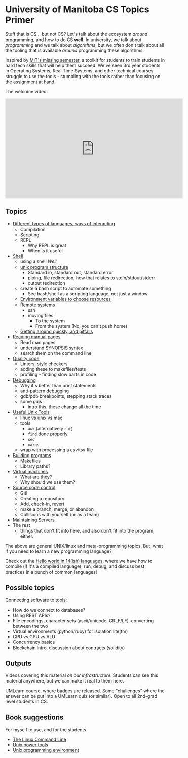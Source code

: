 
University of Manitoba CS Topics Primer
=======================================

Stuff that is CS... but not CS? Let's talk about the ecosystem *around*
programming, and how to do CS **well**. In university, we talk about
*programming* and we talk about *algorithms*, but we often don't talk about
all the tooling that is available *around* programming these algorithms.

Inspired by [MIT's missing semester](https://missing.csail.mit.edu/), a toolkit for
students to train students in hard tech skills that will help them succeed.
We've seen 3rd year students in Operating Systems, Real Time Systems, and other
technical courses struggle to use the tools - stumbling with the tools rather than
focusing on the assignment at hand.

The welcome video:

<iframe width="560" height="315"
src="https://www.youtube.com/embed/Q2AEZqczbvY"
title="YouTube video player"
frameborder="0"
allow="accelerometer; autoplay; clipboard-write; encrypted-media; gyroscope; picture-in-picture"
allowfullscreen>
</iframe>

Topics
------

* [Different types of languages, ways of interacting](1_languages)
  * Compilation
  * Scripting
  * REPL
    * Why REPL is great
    * When is it useful
* [Shell](2_shell)
  * using a shell _Well_
  * [unix program structure](2_shell/piping.md)
    * Standard in, standard out, standard error
    * piping, file redirection, how that relates to stdin/stdout/stderr
    * output redirection
  * create a bash script to automate something
    * See bash/shell as a scripting language, not just a window
  * [Environment variables to choose resources](./2_shell/environment_variables.md)
  * [Remote systems](2_shell/remote.md)
    * ssh
    * moving files
      * To the system
      * From the system (No, you can't push home)
  * [Getting around quickly, and pitfalls](2_shell/advanced_shell.md)
* [Reading manual pages](3_reading_man_pages/readme.md)
  * Read man pages
  * understand SYNOPSIS syntax
  * search them on the command line
* [Quality code](4_quality_code)
  * Linters, style checkers
  * adding these to makefiles/tests
  * profiling - finding slow parts in code
* [Debugging](5_debugging)
  * Why it's better than print statements
  * anti-pattern debugging
  * gdb/pdb breakpoints, stepping stack traces
  * some guis
    * intro this. these change all the time
* [Useful Unix Tools](6_unix)
  * linux vs unix vs mac
  * tools
    * `awk` (alternatively `cut`)
    * `find` done properly
    * `sed`
    * `xargs`
  * wrap with processing a csv/tsv file
* [Building programs](7_building)
  * Makefiles
  * Library paths?
* [Virtual machines](8_virtualization)
  * What are they?
  * Why should we use them?
* [Source code control](9_versioning_code)
  * Git!
  * Creating a repository
  * Add, check-in, revert
  * make a branch, merge, or abandon
  * Collisions with yourself (or as a team)
* [Maintaining Servers](10_maintaining_servers/readme.md)
* The rest
  * things that don't fit into here, and also don't fit into
    the program, either.

The above are general UNIX/linux and meta-programming topics.
But, what if you need to learn a new programming language?

Check out the [Hello world in 14(ish) languages](language_bootcamp), where
we have how to compile (if it's a compiled language), run, debug, and discuss
best practices in a bunch of common languages!

Possible topics
---------------

Connecting software to tools:

* How do we connect to databases?
* Using REST APIs?
* File encodings, character sets (ascii/unicode. CRLF/LF). converting
  between the two
* Virtual environments (python/ruby) for isolation lite(tm)
* CPU vs GPU vs ALU
* Concurrency basics
* Blockchain intro, discussion about contracts (solidity)

Outputs
-------

Videos covering this material _on our infrastructure_. Students
can see this material anywhere, but we can make it real to them here.

UMLearn course, where badges are released. Some "challenges" where the
answer can be put into a UMLearn quiz (or similar). Open to all 2nd-grad level
students in CS.

Book suggestions
-----------------

For myself to use, and for the students.

* [The Linux Command Line](https://linuxcommand.org/tlcl.php)
* [Unix power tools](https://www.amazon.ca/Unix-Power-Tools-Jerry-Peek/dp/0596003307)
* [Unix programming environment](https://www.amazon.ca/UNIX-Programming-Environment-KERNIGHAN-PIKE/dp/013937681X/ref=pd_sim_3/143-8981586-4934920)
